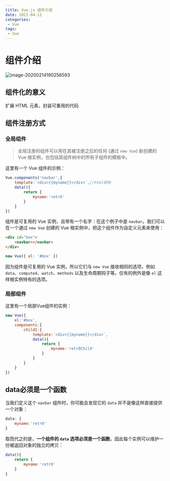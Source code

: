```yaml
---
title: Vue.js 组件介绍
date: 2021-04-12
categories:
 - Vue
tags:
 - Vue
---
```


# 组件介绍

![image-20200214190256593](https://cn.vuejs.org/images/components.png)



## 组件化的意义

扩展 HTML 元素，封装可重用的代码



## 组件注册方式

### 全局组件

> 全局注册的组件可以用在其被注册之后的任何 (通过 `new Vue`) 新创建的 Vue 根实例，也包括其组件树中的所有子组件的模板中。

这里有一个 Vue 组件的示例：

```js
Vue.components('navbar',{
    template:`<div>{{myname}}</div>`,//html结构
   	data(){
        return {
            myname:'retr0'
        }
    }
})
```

组件是可复用的 Vue 实例，且带有一个名字：在这个例子中是 `navbar`。我们可以在一个通过 `new Vue` 创建的 Vue 根实例中，把这个组件作为自定义元素来使用：

```html
<div id="box">
    <navbar></navbar>
</div>
```

```js
new Vue({ el: '#box' })
```

因为组件是可复用的 Vue 实例，所以它们与 `new Vue` 接收相同的选项，例如 `data`、`computed`、`watch`、`methods` 以及生命周期钩子等。仅有的例外是像 `el` 这样根实例特有的选项。



### 局部组件

这里有一个局部Vue组件的实例：

```js
new Vue({
    el:'#box',
    components:{
        child1:{
            template:`<div>{{myname}}</div>`,
            data(){
                return {
                    myname:'retr0Child'
                }
            }
        }
    }
})
```



## data必须是一个函数

当我们定义这个 `navbar` 组件时，你可能会发现它的 `data` 并不是像这样直接提供一个对象：

```js
data: {
    myname:'retr0'
}
```

取而代之的是，**一个组件的 `data` 选项必须是一个函数**，因此每个实例可以维护一份被返回对象的独立的拷贝：

```js
data(){
    return {
        myname:'retr0'
    }
}
```


